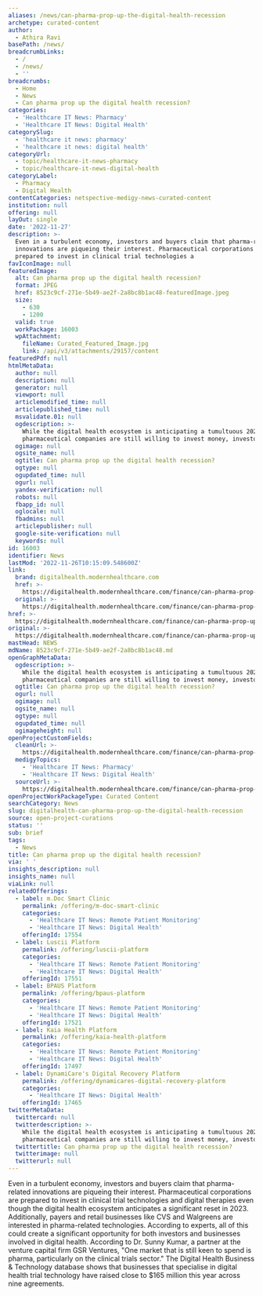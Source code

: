 ```yaml
---
aliases: /news/can-pharma-prop-up-the-digital-health-recession
archetype: curated-content
author:
  - Athira Ravi
basePath: /news/
breadcrumbLinks:
  - /
  - /news/
  - ''
breadcrumbs:
  - Home
  - News
  - Can pharma prop up the digital health recession?
categories:
  - 'Healthcare IT News: Pharmacy'
  - 'Healthcare IT News: Digital Health'
categorySlug:
  - 'healthcare it news: pharmacy'
  - 'healthcare it news: digital health'
categoryUrl:
  - topic/healthcare-it-news-pharmacy
  - topic/healthcare-it-news-digital-health
categoryLabel:
  - Pharmacy
  - Digital Health
contentCategories: netspective-medigy-news-curated-content
institution: null
offering: null
layOut: single
date: '2022-11-27'
description: >-
  Even in a turbulent economy, investors and buyers claim that pharma-related
  innovations are piqueing their interest. Pharmaceutical corporations are
  prepared to invest in clinical trial technologies a
favIconImage: null
featuredImage:
  alt: Can pharma prop up the digital health recession?
  format: JPEG
  href: 8523c9cf-271e-5b49-ae2f-2a8bc8b1ac48-featuredImage.jpeg
  size:
    - 630
    - 1200
  valid: true
  workPackage: 16003
  wpAttachment:
    fileName: Curated_Featured_Image.jpg
    link: /api/v3/attachments/29157/content
featuredPdf: null
htmlMetaData:
  author: null
  description: null
  generator: null
  viewport: null
  articlemodified_time: null
  articlepublished_time: null
  msvalidate.01: null
  ogdescription: >-
    While the digital health ecosystem is anticipating a tumultuous 2023,
    pharmaceutical companies are still willing to invest money, investors say.
  ogimage: null
  ogsite_name: null
  ogtitle: Can pharma prop up the digital health recession?
  ogtype: null
  ogupdated_time: null
  ogurl: null
  yandex-verification: null
  robots: null
  fbapp_id: null
  oglocale: null
  fbadmins: null
  articlepublisher: null
  google-site-verification: null
  keywords: null
id: 16003
identifier: News
lastMod: '2022-11-26T10:15:09.548600Z'
link:
  brand: digitalhealth.modernhealthcare.com
  href: >-
    https://digitalhealth.modernhealthcare.com/finance/can-pharma-prop-up-digital-health-recession
  original: >-
    https://digitalhealth.modernhealthcare.com/finance/can-pharma-prop-up-digital-health-recession
href: >-
  https://digitalhealth.modernhealthcare.com/finance/can-pharma-prop-up-digital-health-recession
original: >-
  https://digitalhealth.modernhealthcare.com/finance/can-pharma-prop-up-digital-health-recession
mastHead: NEWS
mdName: 8523c9cf-271e-5b49-ae2f-2a8bc8b1ac48.md
openGraphMetaData:
  ogdescription: >-
    While the digital health ecosystem is anticipating a tumultuous 2023,
    pharmaceutical companies are still willing to invest money, investors say.
  ogtitle: Can pharma prop up the digital health recession?
  ogurl: null
  ogimage: null
  ogsite_name: null
  ogtype: null
  ogupdated_time: null
  ogimageheight: null
openProjectCustomFields:
  cleanUrl: >-
    https://digitalhealth.modernhealthcare.com/finance/can-pharma-prop-up-digital-health-recession
  medigyTopics:
    - 'Healthcare IT News: Pharmacy'
    - 'Healthcare IT News: Digital Health'
  sourceUrl: >-
    https://digitalhealth.modernhealthcare.com/finance/can-pharma-prop-up-digital-health-recession
openProjectWorkPackageType: Curated Content
searchCategory: News
slug: digitalhealth-can-pharma-prop-up-the-digital-health-recession
source: open-project-curations
status: ''
sub: brief
tags:
  - News
title: Can pharma prop up the digital health recession?
via: ' '
insights_description: null
insights_name: null
viaLink: null
relatedOfferings:
  - label: m.Doc Smart Clinic
    permalink: /offering/m-doc-smart-clinic
    categories:
      - 'Healthcare IT News: Remote Patient Monitoring'
      - 'Healthcare IT News: Digital Health'
    offeringId: 17554
  - label: Luscii Platform
    permalink: /offering/luscii-platform
    categories:
      - 'Healthcare IT News: Remote Patient Monitoring'
      - 'Healthcare IT News: Digital Health'
    offeringId: 17551
  - label: BPAUS Platform
    permalink: /offering/bpaus-platform
    categories:
      - 'Healthcare IT News: Remote Patient Monitoring'
      - 'Healthcare IT News: Digital Health'
    offeringId: 17521
  - label: Kaia Health Platform
    permalink: /offering/kaia-health-platform
    categories:
      - 'Healthcare IT News: Remote Patient Monitoring'
      - 'Healthcare IT News: Digital Health'
    offeringId: 17497
  - label: DynamiCare's Digital Recovery Platform
    permalink: /offering/dynamicares-digital-recovery-platform
    categories:
      - 'Healthcare IT News: Digital Health'
    offeringId: 17465
twitterMetaData:
  twittercard: null
  twitterdescription: >-
    While the digital health ecosystem is anticipating a tumultuous 2023,
    pharmaceutical companies are still willing to invest money, investors say.
  twittertitle: Can pharma prop up the digital health recession?
  twitterimage: null
  twitterurl: null
---
```

<p>Even in a turbulent economy, investors and buyers claim that pharma-related innovations are piqueing their interest. Pharmaceutical corporations are prepared to invest in clinical trial technologies and digital therapies even though the digital health ecosystem anticipates a significant reset in 2023. Additionally, payers and retail businesses like CVS and Walgreens are interested in pharma-related technologies. According to experts, all of this could create a significant opportunity for both investors and businesses involved in digital health. According to Dr. Sunny Kumar, a partner at the venture capital firm GSR Ventures, "One market that is still keen to spend is pharma, particularly on the clinical trials sector." The Digital Health Business &amp; Technology database shows that businesses that specialise in digital health trial technology have raised close to $165 million this year across nine agreements.</p>